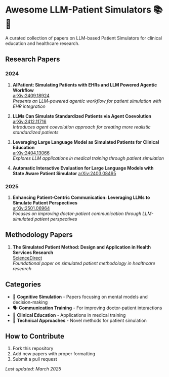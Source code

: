 # Awesome LLM-Patient Simulators 📚🏥

A curated collection of papers on LLM-based Patient Simulators for clinical education and healthcare research.

## Research Papers

### 2024
1. **AIPatient: Simulating Patients with EHRs and LLM Powered Agentic Workflow**  
   [arXiv:2409.18924](https://arxiv.org/abs/2409.18924)  
   *Presents an LLM-powered agentic workflow for patient simulation with EHR integration*

2. **LLMs Can Simulate Standardized Patients via Agent Coevolution**  
   [arXiv:2412.11716](https://arxiv.org/pdf/2412.11716)  
   *Introduces agent coevolution approach for creating more realistic standardized patients*

3. **Leveraging Large Language Model as Simulated Patients for Clinical Education**  
   [arXiv:2404.13066](https://arxiv.org/pdf/2404.13066)  
   *Explores LLM applications in medical training through patient simulation*

4. **Automatic Interactive Evaluation for Large Language Models with State Aware Patient Simulator**
   [arXiv:2403.08495](https://arxiv.org/pdf/2403.08495)

### 2025
1. **Enhancing Patient-Centric Communication: Leveraging LLMs to Simulate Patient Perspectives**  
   [arXiv:2501.06964](https://arxiv.org/pdf/2501.06964)  
   *Focuses on improving doctor-patient communication through LLM-simulated patient perspectives*

## Methodology Papers
1. **The Simulated Patient Method: Design and Application in Health Services Research**  
   [ScienceDirect](https://www.sciencedirect.com/science/article/abs/pii/S1551741121001625)  
   *Foundational paper on simulated patient methodology in healthcare research*

## Categories
- 🧠 **Cognitive Simulation** - Papers focusing on mental models and decision-making
- 🗣️ **Communication Training** - For improving doctor-patient interactions
- 🏥 **Clinical Education** - Applications in medical training
- 🤖 **Technical Approaches** - Novel methods for patient simulation

## How to Contribute
1. Fork this repository
2. Add new papers with proper formatting
3. Submit a pull request

*Last updated: March 2025*
